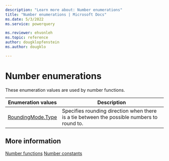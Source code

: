 ```yaml
---
description: "Learn more about: Number enumerations"
title: "Number enumerations | Microsoft Docs"
ms.date: 5/3/2022
ms.service: powerquery

ms.reviewer: ehvonleh
ms.topic: reference
author: dougklopfenstein
ms.author: dougklo

---
```

# Number enumerations

These enumeration values are used by number functions.
  
|Enumeration values|Description|
| ---------------- | ----------- |
|[RoundingMode.Type](roundingmode-type.md)|Specifies rounding direction when there is a tie between the possible numbers to round to.|

## More information

[Number functions](number-functions.md)
[Number constants](number-constants.md)
